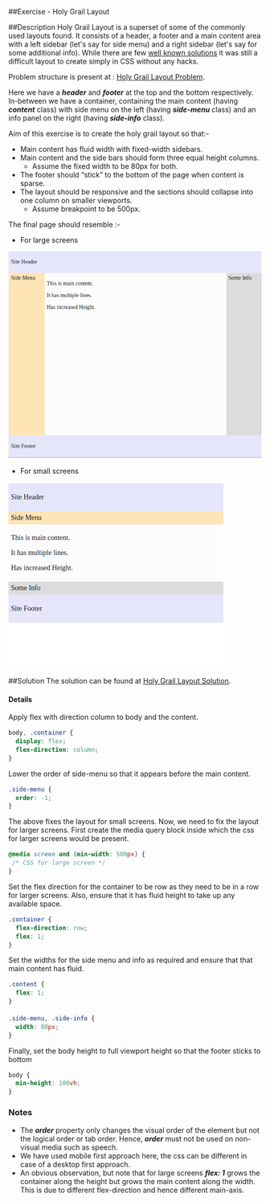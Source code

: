 ##Exercise - Holy Grail Layout

##Description
Holy Grail Layout is a superset of some of the commonly used layouts found.
It consists of a header, a footer and a main content area with a left 
sidebar (let's say for side menu) and a right sidebar (let's say for some additional info).
While there are few [well known solutions](http://alistapart.com/article/holygrail) it was still a difficult layout to create simply in CSS without any hacks.

Problem structure is present at : [Holy Grail Layout Problem](http://jsbin.com/helomi/1/edit?html,css,output).

Here we have a ***header*** and ***footer*** at the top and the bottom respectively.
In-between we have a container, containing the main content (having ***content*** class)
 with side menu on the left (having ***side-menu*** class) and an info panel on the right (having ***side-info*** class).

Aim of this exercise is to create the holy grail layout so that:-
* Main content has fluid width with fixed-width sidebars.
* Main content and the side bars should form three equal height columns.
    * Assume the fixed width to be 80px for both.
* The footer should “stick” to the bottom of the page when content is sparse.
* The layout should be responsive and the sections should collapse into one column on smaller viewports. 
    * Assume breakpoint to be 500px.

The final page should resemble :-

* For large screens 
 
 ![Holy Grail Layout Desktop](HolyGrailLayoutDesktop.png)

 
* For small screens

 ![Holy Grail Layout Mobile](HolyGrailLayoutMobile.png) 

##Solution
The solution can be found at [Holy Grail Layout Solution](http://jsbin.com/sevilu/1/edit?html,css,output).

#### Details
Apply flex with direction column to body and the content.
```css
body, .container {
  display: flex;
  flex-direction: column;
}
```

Lower the order of side-menu so that it appears before the main content.
```css
.side-menu {
  order: -1;
}
```

The above fixes the layout for small screens. Now, we need to fix the layout for larger screens.
First create the media query block inside which the css for larger screens would be present. 
```css
@media screen and (min-width: 500px) {
 /* CSS for large screen */
}
```

Set the flex direction for the container to be row as they need to be in a row for larger screens. 
Also, ensure that it has fluid height to take up any available space.
```css
.container {
  flex-direction: row;
  flex: 1;
}
```

Set the widths for the side menu and info as required and ensure that that main content has fluid.
```css
.content {
  flex: 1;
}

.side-menu, .side-info {
  width: 80px;
} 
```

Finally, set the body height to full viewport height so that the footer sticks to bottom
```css
body {
  min-height: 100vh;
}
```

### Notes
* The ***order*** property only changes the visual order of the element but not the logical order or tab order.
 Hence, ***order*** must not be used on non-visual media such as speech.
* We have used mobile first approach here, the css can be different in case of a desktop first approach.
* An obvious observation, but note that for large screens ***flex: 1*** grows the container along the height but grows the main content along the width.
 This is due to different flex-direction and hence different main-axis. 

